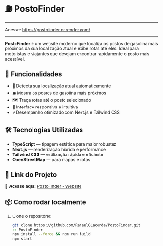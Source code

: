 # ⛽ PostoFinder

---

Acesse: https://postofinder.onrender.com/

---

**PostoFinder** é um website moderno que localiza os postos de gasolina mais próximos da sua localização atual e exibe rotas até eles. Ideal para motoristas e viajantes que desejam encontrar rapidamente o posto mais acessível.

## 🚀 Funcionalidades

- 📍 Detecta sua localização atual automaticamente
- ⛽ Mostra os postos de gasolina mais próximos
- 🗺️ Traça rotas até o posto selecionado
- 🧭 Interface responsiva e intuitiva
- ⚡ Desempenho otimizado com Next.js e Tailwind CSS

## 🛠️ Tecnologias Utilizadas

- **TypeScript** — tipagem estática para maior robustez
- **Next.js** — renderização híbrida e performance
- **Tailwind CSS** — estilização rápida e eficiente
- **OpenStreetMap** — para mapas e rotas

## 🔗 Link do Projeto

🔗 **Acesse aqui:** [PostoFinder - Website](https://rafaelglacerda.github.io/PostoFinder)

## 📦 Como rodar localmente

1. Clone o repositório:
   ```bash
   git clone https://github.com/RafaelGLacerda/PostoFinder.git
   cd PostoFinder
   npm install --force && npm run build
   npm start
